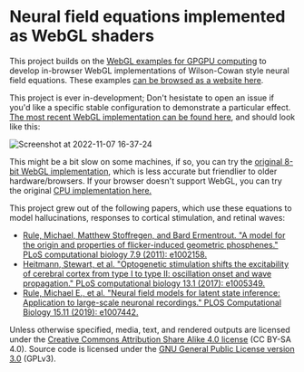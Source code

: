 # Neural field equations implemented as WebGL shaders

This project builds on the [WebGL examples for GPGPU computing](https://github.com/michaelerule/webgpgpu) to develop in-browser WebGL implementations of Wilson-Cowan style neural field equations. These examples [can be browsed as a website here](https://michaelerule.github.io/neuralfield/).

This project is ever in-development; Don't hesistate to open an issue if you'd like a specific stable configuration to demonstrate a particular effect. 
[The most recent WebGL implementation can be found here](https://michaelerule.github.io/neuralfield/gpu/wilson_cowan/wilson_cowan_gpu_v10_reflecting_boundary.html), and should look like this:

![Screenshot at 2022-11-07 16-37-24](https://user-images.githubusercontent.com/687425/200365734-4fb6722c-bc61-4379-8fb0-67a9be091ce3.png)

This might be a bit slow on some machines, if so, you can try the [original 8-bit WebGL implementation](https://michaelerule.github.io/neuralfield/gpu/wilson_cowan/wilson_cowan_gpu_v01_8bit.html), which is less accurate but friendlier to older hardware/browsers. If your browser doesn't support WebGL, you can try the original [CPU implementation here.](https://michaelerule.github.io/neuralfield/cpu/wilson_cowan/wilson_cowan_cpu_adapt.html)

This project grew out of the following papers, which use these equations to model hallucinations, responses to cortical stimulation, and retinal waves: 

 - [Rule, Michael, Matthew Stoffregen, and Bard Ermentrout. "A model for the origin and properties of flicker-induced geometric phosphenes." PLoS computational biology 7.9 (2011): e1002158.](https://journals.plos.org/ploscompbiol/article?id=10.1371/journal.pcbi.1002158)
 - [Heitmann, Stewart, et al. "Optogenetic stimulation shifts the excitability of cerebral cortex from type I to type II: oscillation onset and wave propagation." PLoS computational biology 13.1 (2017): e1005349.](https://journals.plos.org/ploscompbiol/article?id=10.1371/journal.pcbi.1005349)
 - [Rule, Michael E., et al. "Neural field models for latent state inference: Application to large-scale neuronal recordings." PLOS Computational Biology 15.11 (2019): e1007442.](https://journals.plos.org/ploscompbiol/article?id=10.1371/journal.pcbi.1007442)

Unless otherwise specified, media, text, and rendered outputs are licensed under the [Creative Commons Attribution Share Alike 4.0 license](https://choosealicense.com/licenses/cc-by-sa-4.0/) (CC BY-SA 4.0). Source code is licensed under the [GNU General Public License version 3.0](https://www.gnu.org/copyleft/gpl.html) (GPLv3). 
